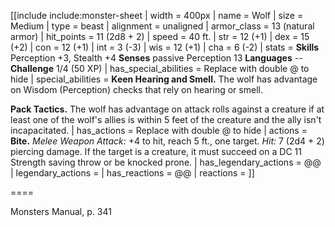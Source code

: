 [[include include:monster-sheet
| width = 400px
| name = Wolf
| size = Medium
| type = beast
| alignment = unaligned
| armor_class = 13 (natural armor)
| hit_points = 11 (2d8 + 2)
| speed = 40 ft.
| str = 12 (+1)
| dex = 15 (+2)
| con = 12 (+1)
| int = 3 (-3)
| wis = 12 (+1)
| cha = 6 (-2)
| stats = **Skills** Perception +3, Stealth +4
**Senses** passive Perception 13
**Languages** --
**Challenge** 1/4 (50 XP)
| has_special_abilities = Replace with double @ to hide
| special_abilities = **Keen Hearing and Smell.** The wolf has advantage on Wisdom (Perception) checks that rely on hearing or smell.

**Pack Tactics.** The wolf has advantage on attack rolls against a creature if at least one of the wolf's allies is within 5 feet of the creature and the ally isn't incapacitated.
| has_actions = Replace with double @ to hide
| actions = **Bite.** *Melee Weapon Attack:* +4 to hit, reach 5 ft., one target. *Hit:* 7 (2d4 + 2) piercing damage.  If the target is a creature, it must succeed on a DC 11 Strength saving throw or be knocked prone.
| has_legendary_actions = @@
| legendary_actions = 
| has_reactions = @@
| reactions =
]]

====

Monsters Manual, p. 341